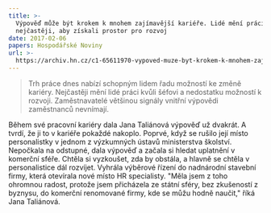 ```yaml
---
title: >-
  Výpověď může být krokem k mnohem zajímavější kariéře. Lidé mění práci
  nejčastěji, aby získali prostor pro rozvoj
date: 2017-02-06
papers: Hospodářské Noviny
url: >-
  https://archiv.hn.cz/c1-65611970-vypoved-muze-byt-krokem-k-mnohem-zajimavejsi-kariere
---
```

> Trh práce dnes nabízí schopným lidem řadu možností ke změně kariéry. Nejčastěji mění lidé práci kvůli šéfovi a nedostatku možností k rozvoji. Zaměstnavatelé většinou signály vnitřní výpovědi zaměstnanců nevnímají.

Během své pracovní kariéry dala Jana Taliánová výpověď už dvakrát. A tvrdí, že ji to v kariéře pokaždé nakoplo. Poprvé, když se rušilo její místo personalistky v jednom z výzkumných ústavů ministerstva školství. Nepočkala na odstupné, dala výpověď a začala si hledat uplatnění v komerční sféře. Chtěla si vyzkoušet, zda by obstála, a hlavně se chtěla v personalistice dál rozvíjet. Vyhrála výběrové řízení do nadnárodní stavební firmy, která otevírala nové místo HR specialisty. "Měla jsem z toho ohromnou radost, protože jsem přicházela ze státní sféry, bez zkušeností z byznysu, do komerční renomované firmy, kde se můžu hodně naučit," říká Jana Taliánová.
